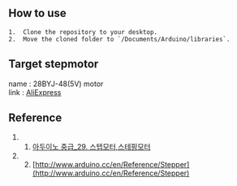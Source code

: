 ## How to use
	1.	Clone the repository to your desktop.
	2.	Move the cloned folder to `/Documents/Arduino/libraries`.

## Target stepmotor 
name : 28BYJ-48(5V) motor  
link : [AliExpress](https://ko.aliexpress.com/item/1005006141719157.html?spm=a2g0o.productlist.main.1.64ee439aCk2cQE&algo_pvid=0028234f-f163-40ff-af87-7c5225081d42&aem_p4p_detail=202409110014239502571167064400008634737&algo_exp_id=0028234f-f163-40ff-af87-7c5225081d42-0&pdp_npi=4%40dis%21KRW%212680%212680%21%21%2113.85%2113.85%21%402101584517260388637604119ea2ac%2112000035947534362%21sea%21KR%210%21ABX&curPageLogUid=SUfcCKzo8Wsh&utparam-url=scene%3Asearch%7Cquery_from%3A&search_p4p_id=202409110014239502571167064400008634737_1)

## Reference
1. 1. [아두이노 중급_29. 스텝모터,스테핑모터](https://m.blog.naver.com/PostView.naver?blogId=darknisia&logNo=221652111026&proxyReferer=https:%2F%2Fwww.google.com%2F&trackingCode=external)
2. 2. [http://www.arduino.cc/en/Reference/Stepper](http://www.arduino.cc/en/Reference/Stepper)
